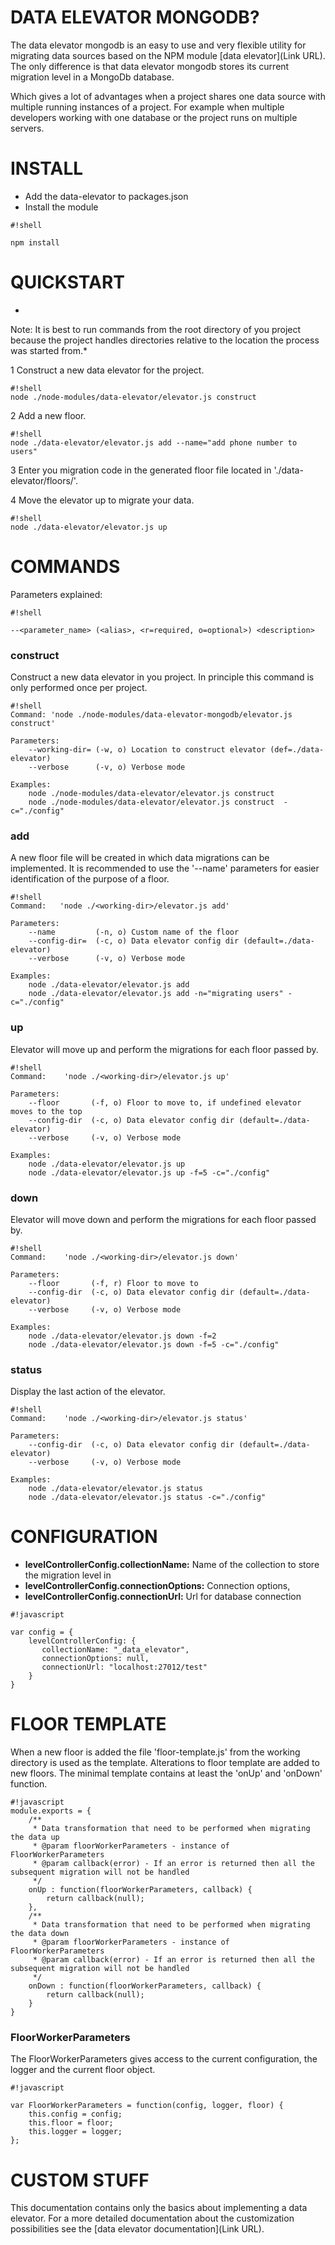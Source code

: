 # DATA ELEVATOR MONGODB? #

The data elevator mongodb is an easy to use and very flexible utility for migrating data sources based on the NPM module [data elevator](Link URL). The only difference is that data elevator mongodb stores its current migration level in a MongoDb database.

Which gives a lot of advantages when a project shares one data source with multiple running instances of a project. For example when multiple developers working with one database or the project runs on multiple servers.

# INSTALL #

* Add the data-elevator to packages.json
* Install the module
```
#!shell

npm install
```

# QUICKSTART #
*
Note: It is best to run commands from the root directory of you project because the project handles directories relative to the location the process was started from.*

1 Construct a new data elevator for the project.
```
#!shell
node ./node-modules/data-elevator/elevator.js construct
```
2 Add a new floor.
```
#!shell
node ./data-elevator/elevator.js add --name="add phone number to users"
```
3 Enter you migration code in the generated floor file located in './data-elevator/floors/'.

4 Move the elevator up to migrate your data.
```
#!shell
node ./data-elevator/elevator.js up
```

# COMMANDS #

Parameters explained:

```
#!shell

--<parameter_name> (<alias>, <r=required, o=optional>) <description>     

```
### construct ###

Construct a new data elevator in you project. In principle this command is only performed once per project.

```
#!shell
Command: 'node ./node-modules/data-elevator-mongodb/elevator.js construct'
    
Parameters:
    --working-dir= (-w, o) Location to construct elevator (def=./data-elevator)
    --verbose      (-v, o) Verbose mode

Examples:
    node ./node-modules/data-elevator/elevator.js construct
    node ./node-modules/data-elevator/elevator.js construct  -c="./config"
```

### add ###

A new floor file will be created in which data migrations can be implemented. It is recommended to use the '--name' parameters for easier identification of the purpose of a floor.

```
#!shell
Command:   'node ./<working-dir>/elevator.js add'
    
Parameters:
    --name         (-n, o) Custom name of the floor
    --config-dir=  (-c, o) Data elevator config dir (default=./data-elevator)
    --verbose      (-v, o) Verbose mode

Examples:
    node ./data-elevator/elevator.js add
    node ./data-elevator/elevator.js add -n="migrating users" -c="./config"
```

### up ###

Elevator will move up and perform the migrations for each floor passed by.

```
#!shell
Command:    'node ./<working-dir>/elevator.js up'
    
Parameters:
    --floor       (-f, o) Floor to move to, if undefined elevator moves to the top   
    --config-dir  (-c, o) Data elevator config dir (default=./data-elevator)
    --verbose     (-v, o) Verbose mode

Examples:
    node ./data-elevator/elevator.js up
    node ./data-elevator/elevator.js up -f=5 -c="./config"

```

### down ###

Elevator will move down and perform the migrations for each floor passed by.

```
#!shell
Command:    'node ./<working-dir>/elevator.js down'

Parameters:
    --floor       (-f, r) Floor to move to
    --config-dir  (-c, o) Data elevator config dir (default=./data-elevator)
    --verbose     (-v, o) Verbose mode

Examples:
    node ./data-elevator/elevator.js down -f=2
    node ./data-elevator/elevator.js down -f=5 -c="./config"
```

### status ###

Display the last action of the elevator.

```
#!shell
Command:    'node ./<working-dir>/elevator.js status'

Parameters:
    --config-dir  (-c, o) Data elevator config dir (default=./data-elevator)
    --verbose     (-v, o) Verbose mode

Examples:
    node ./data-elevator/elevator.js status
    node ./data-elevator/elevator.js status -c="./config"
```

# CONFIGURATION #

* **levelControllerConfig.collectionName:** Name of the collection to store the migration level in
* **levelControllerConfig.connectionOptions:** Connection options,
* **levelControllerConfig.connectionUrl:** Url for database connection

```
#!javascript

var config = {
    levelControllerConfig: {
       collectionName: "_data_elevator",
       connectionOptions: null,
       connectionUrl: "localhost:27012/test"
    }
}

```

# FLOOR TEMPLATE #

When a new floor is added the file 'floor-template.js' from the working directory is used as the template. Alterations to floor template are added to new floors. The minimal template contains at least the 'onUp' and 'onDown' function.

```
#!javascript
module.exports = {
    /**
     * Data transformation that need to be performed when migrating the data up
     * @param floorWorkerParameters - instance of FloorWorkerParameters
     * @param callback(error) - If an error is returned then all the subsequent migration will not be handled
     */
    onUp : function(floorWorkerParameters, callback) {
        return callback(null);
    }, 
    /**
     * Data transformation that need to be performed when migrating the data down
     * @param floorWorkerParameters - instance of FloorWorkerParameters
     * @param callback(error) - If an error is returned then all the subsequent migration will not be handled
     */
    onDown : function(floorWorkerParameters, callback) {
        return callback(null);
    }
}

```

### FloorWorkerParameters ###

The FloorWorkerParameters gives access to the current configuration, the logger and the current floor object. 

```
#!javascript

var FloorWorkerParameters = function(config, logger, floor) {
    this.config = config;
    this.floor = floor;
    this.logger = logger;
};

```

# CUSTOM STUFF #

This documentation contains only the basics about implementing a data elevator. For a more detailed documentation about the customization possibilities see the [data elevator documentation](Link URL). 